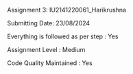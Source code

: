 Assignment 3: IU2141220061_Harikrushna

Submitting Date: 23/08/2024

Everything is followed as per step : Yes

Assignment Level : Medium

Code Quality Maintained : Yes
